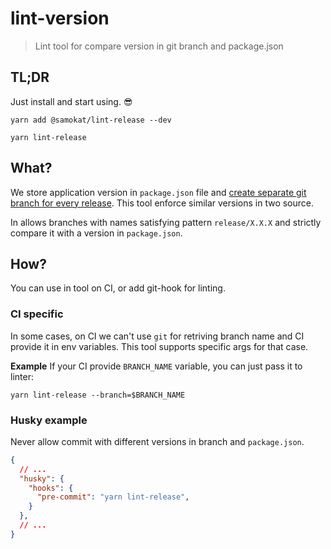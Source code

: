 # lint-version

> Lint tool for compare version in git branch and package.json

## TL;DR

Just install and start using. 😎

```
yarn add @samokat/lint-release --dev

yarn lint-release
```

## What?

We store application version in `package.json` file and [create separate git branch for every release](https://trunkbaseddevelopment.com). This tool enforce similar versions in two source.

In allows branches with names satisfying pattern `release/X.X.X` and strictly compare it with a version in `package.json`.

## How?

You can use in tool on CI, or add git-hook for linting.

### CI specific

In some cases, on CI we can't use `git` for retriving branch name and CI provide it in env variables. This tool supports specific args for that case.

**Example**
If your CI provide `BRANCH_NAME` variable, you can just pass it to linter:
```
yarn lint-release --branch=$BRANCH_NAME
```

### Husky example

Never allow commit with different versions in branch and `package.json`.

```json
{
  // ...
  "husky": {
    "hooks": {
      "pre-commit": "yarn lint-release",
    }
  },
  // ...
}
```
